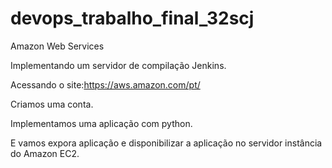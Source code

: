 # devops_trabalho_final_32scj
Amazon Web Services

Implementando um servidor de compilação Jenkins.

Acessando o site:https://aws.amazon.com/pt/

Criamos uma conta. 

Implementamos uma aplicação com python.

E vamos expora aplicação e disponibilizar a aplicação no servidor instância do Amazon EC2.


